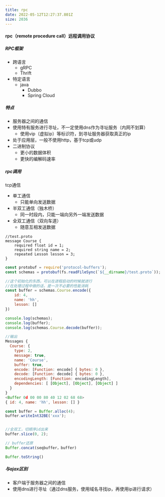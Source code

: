 ```yaml
---
title: rpc
date: 2022-05-12T12:27:37.801Z
size: 2036
---
```

#### rpc（remote procedure call）远程调用协议

##### RPC框架

- 跨语言
  - gRPC
  - Thrift
- 特定语言
  - java
    - Dubbo
    - Spring Cloud

##### 特点

- 服务器之间的通信
- 使用特有服务进行寻址，不一定使用dns作为寻址服务（内网不划算）
  - 使用vip（虚拟ip）等标识符，到寻址服务器获取真正的ip
- 处于应用层，一般不使用http，基于tcp或udp
- 二进制协议
  - 更小的数据体积
  - 更快的编解码速率

##### rpc调用

tcp通信

- 单工通信
  - 只能单向发送数据
- 半双工通信（独木桥）
  - 同一时段内，只能一端向另外一端发送数据
- 全双工通信（双向车道）
  - 随意互相发送数据

```
//test.proto
message Course {
    required float id = 1;
    required string name = 2;
    repeated Lesson lesson = 3;
}
```

```javascript
const protobuf = require('protocol-buffers');
const schemas = protobuf(fs.readFileSync(`${__dirname}/test.proto`));

//这个初始化的东西，可以在进程启动的时候就进行
//在处理过程中做的话，是一次不必要的性能消耗
const buffer = schemas.Course.encode({
    id: 4,
    name: 'hh',
    lesson: []
})

console.log(schemas);
console.log(buffer);
console.log(schemas.Course.decode(buffer));

//输出
Messages {
  Course: {
    type: 2,
    message: true,
    name: 'Course',
    buffer: true,
    encode: [Function: encode] { bytes: 0 },
    decode: [Function: decode] { bytes: 0 },
    encodingLength: [Function: encodingLength],
    dependencies: [ [Object], [Object], [Object] ]
  }
}
<Buffer 0d 00 00 80 40 12 02 68 68>
{ id: 4, name: 'hh', lesson: [] }
```

```javascript
const buffer = Buffer.alloc(4);
buffer.writeInt32BE('xxx');


//全双工，切顺序id出来
buffer.slice(0, 2);

// buffer还原
Buffer.concat(seqbuffer，buffer)

Buffer.toString()
```


##### 与ajax区别

- 客户端于服务器之间的通信
- 使用dns进行寻址（通过dns服务，使用域名寻找ip，再使用ip进行请求）
